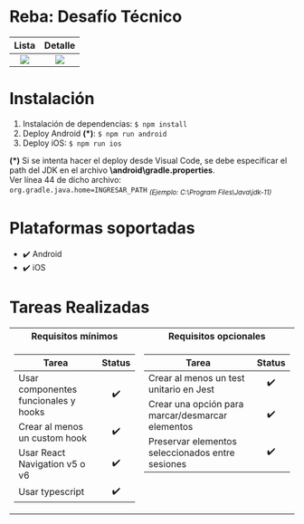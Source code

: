 # Reba: Desafío Técnico

Lista             |  Detalle
:-------------------------:|:-------------------------:
![](https://i.postimg.cc/NM39SxwV/screenshot-01.png)  |  ![](https://i.postimg.cc/x1CxrHc4/screenshot-03.png)



# Instalación
1. Instalación de dependencias: `$ npm install`
2. Deploy Android **(*)**: `$ npm run android`
3. Deploy iOS: `$ npm run ios`

**(*)** Si se intenta hacer el deploy desde Visual Code, se debe especificar el path del JDK en el archivo **\android\gradle.properties**. <br />
Ver línea 44 de dicho archivo:<br />
`org.gradle.java.home=INGRESAR_PATH` <sub>_(Ejemplo: C:\\Program Files\\Java\\jdk-11)_</sub>

#  Plataformas soportadas
- :heavy_check_mark: Android
- :heavy_check_mark: iOS

#  Tareas Realizadas

<table>
<tr><th>Requisitos mínimos</th><th>Requisitos opcionales</th></tr>
<tr><td>

|Tarea| Status |
|--|:--:|
| Usar componentes funcionales y hooks | :heavy_check_mark:   |
| Crear al menos un custom hook        | :heavy_check_mark:   |
| Usar React Navigation v5 o v6        | :heavy_check_mark:   |
| Usar typescript                      | :heavy_check_mark:   |

</td><td valign="top">

|Tarea| Status |
|--|:--:|
| Crear al menos un test unitario en Jest           | :heavy_check_mark:   |
| Crear una opción para marcar/desmarcar elementos  | :heavy_check_mark:   |
| Preservar elementos seleccionados entre sesiones  | :heavy_check_mark:   |

</td></tr> </table>
